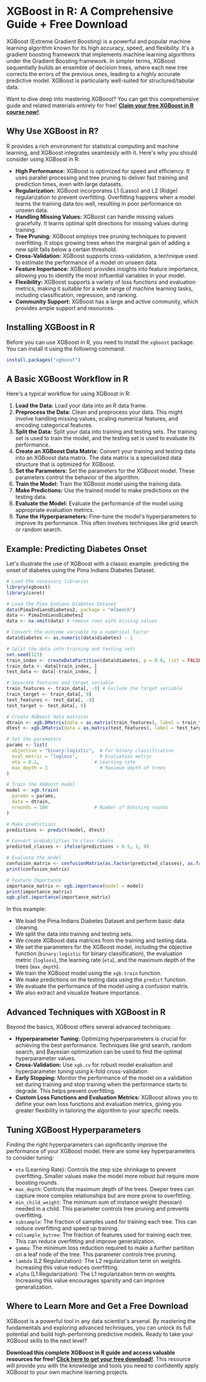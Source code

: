 # XGBoost in R: A Comprehensive Guide + Free Download

XGBoost (Extreme Gradient Boosting) is a powerful and popular machine learning algorithm known for its high accuracy, speed, and flexibility. It's a gradient boosting framework that implements machine learning algorithms under the Gradient Boosting framework. In simpler terms, XGBoost sequentially builds an ensemble of decision trees, where each new tree corrects the errors of the previous ones, leading to a highly accurate predictive model. XGBoost is particularly well-suited for structured/tabular data.

Want to dive deep into mastering XGBoost? You can get this comprehensive guide and related materials entirely for free! **[Claim your free XGBoost in R course now!](https://udemywork.com/xgboost-in-r)**.

## Why Use XGBoost in R?

R provides a rich environment for statistical computing and machine learning, and XGBoost integrates seamlessly with it. Here's why you should consider using XGBoost in R:

*   **High Performance:** XGBoost is optimized for speed and efficiency. It uses parallel processing and tree pruning to deliver fast training and prediction times, even with large datasets.
*   **Regularization:** XGBoost incorporates L1 (Lasso) and L2 (Ridge) regularization to prevent overfitting. Overfitting happens when a model learns the training data too well, resulting in poor performance on unseen data.
*   **Handling Missing Values:** XGBoost can handle missing values gracefully. It learns optimal split directions for missing values during training.
*   **Tree Pruning:** XGBoost employs tree pruning techniques to prevent overfitting. It stops growing trees when the marginal gain of adding a new split falls below a certain threshold.
*   **Cross-Validation:** XGBoost supports cross-validation, a technique used to estimate the performance of a model on unseen data.
*   **Feature Importance:** XGBoost provides insights into feature importance, allowing you to identify the most influential variables in your model.
*   **Flexibility:** XGBoost supports a variety of loss functions and evaluation metrics, making it suitable for a wide range of machine learning tasks, including classification, regression, and ranking.
*   **Community Support:** XGBoost has a large and active community, which provides ample support and resources.

## Installing XGBoost in R

Before you can use XGBoost in R, you need to install the `xgboost` package. You can install it using the following command:

```R
install.packages("xgboost")
```

## A Basic XGBoost Workflow in R

Here's a typical workflow for using XGBoost in R:

1.  **Load the Data:** Load your data into an R data frame.
2.  **Preprocess the Data:** Clean and preprocess your data. This might involve handling missing values, scaling numerical features, and encoding categorical features.
3.  **Split the Data:** Split your data into training and testing sets. The training set is used to train the model, and the testing set is used to evaluate its performance.
4.  **Create an XGBoost Data Matrix:** Convert your training and testing data into an XGBoost data matrix. The data matrix is a specialized data structure that is optimized for XGBoost.
5.  **Set the Parameters:** Set the parameters for the XGBoost model. These parameters control the behavior of the algorithm.
6.  **Train the Model:** Train the XGBoost model using the training data.
7.  **Make Predictions:** Use the trained model to make predictions on the testing data.
8.  **Evaluate the Model:** Evaluate the performance of the model using appropriate evaluation metrics.
9.  **Tune the Hyperparameters:** Fine-tune the model's hyperparameters to improve its performance. This often involves techniques like grid search or random search.

## Example: Predicting Diabetes Onset

Let's illustrate the use of XGBoost with a classic example: predicting the onset of diabetes using the Pima Indians Diabetes Dataset.

```R
# Load the necessary libraries
library(xgboost)
library(caret)

# Load the Pima Indians Diabetes Dataset
data(PimaIndiansDiabetes2, package = "mlbench")
data <- PimaIndiansDiabetes2
data <- na.omit(data) # remove rows with missing values

# Convert the outcome variable to a numerical factor
data$diabetes <- as.numeric(data$diabetes) - 1

# Split the data into training and testing sets
set.seed(123)
train_index <- createDataPartition(data$diabetes, p = 0.8, list = FALSE)
train_data <- data[train_index, ]
test_data <- data[-train_index, ]

# Separate features and target variable
train_features <- train_data[, -9] # Exclude the target variable
train_target <- train_data[, 9]
test_features <- test_data[, -9]
test_target <- test_data[, 9]

# Create XGBoost data matrices
dtrain <- xgb.DMatrix(data = as.matrix(train_features), label = train_target)
dtest <- xgb.DMatrix(data = as.matrix(test_features), label = test_target)

# Set the parameters
params <- list(
  objective = "binary:logistic",  # For binary classification
  eval_metric = "logloss",        # Evaluation metric
  eta = 0.1,                    # Learning rate
  max_depth = 3                   # Maximum depth of trees
)

# Train the XGBoost model
model <- xgb.train(
  params = params,
  data = dtrain,
  nrounds = 100                 # Number of boosting rounds
)

# Make predictions
predictions <- predict(model, dtest)

# Convert probabilities to class labels
predicted_classes <- ifelse(predictions > 0.5, 1, 0)

# Evaluate the model
confusion_matrix <- confusionMatrix(as.factor(predicted_classes), as.factor(test_target))
print(confusion_matrix)

# Feature Importance
importance_matrix <- xgb.importance(model = model)
print(importance_matrix)
xgb.plot.importance(importance_matrix)
```

In this example:

*   We load the Pima Indians Diabetes Dataset and perform basic data cleaning.
*   We split the data into training and testing sets.
*   We create XGBoost data matrices from the training and testing data.
*   We set the parameters for the XGBoost model, including the objective function (`binary:logistic` for binary classification), the evaluation metric (`logloss`), the learning rate (`eta`), and the maximum depth of the trees (`max_depth`).
*   We train the XGBoost model using the `xgb.train` function.
*   We make predictions on the testing data using the `predict` function.
*   We evaluate the performance of the model using a confusion matrix.
*   We also extract and visualize feature importance.

## Advanced Techniques with XGBoost in R

Beyond the basics, XGBoost offers several advanced techniques:

*   **Hyperparameter Tuning:** Optimizing hyperparameters is crucial for achieving the best performance. Techniques like grid search, random search, and Bayesian optimization can be used to find the optimal hyperparameter values.
*   **Cross-Validation:** Use `xgb.cv` for robust model evaluation and hyperparameter tuning using k-fold cross-validation.
*   **Early Stopping:** Monitor the performance of the model on a validation set during training and stop training when the performance starts to degrade. This helps prevent overfitting.
*   **Custom Loss Functions and Evaluation Metrics:** XGBoost allows you to define your own loss functions and evaluation metrics, giving you greater flexibility in tailoring the algorithm to your specific needs.

## Tuning XGBoost Hyperparameters

Finding the right hyperparameters can significantly improve the performance of your XGBoost model. Here are some key hyperparameters to consider tuning:

*   `eta` (Learning Rate): Controls the step size shrinkage to prevent overfitting. Smaller values make the model more robust but require more boosting rounds.
*   `max_depth`: Controls the maximum depth of the trees. Deeper trees can capture more complex relationships but are more prone to overfitting.
*   `min_child_weight`: The minimum sum of instance weight (hessian) needed in a child. This parameter controls tree pruning and prevents overfitting.
*   `subsample`: The fraction of samples used for training each tree. This can reduce overfitting and speed up training.
*   `colsample_bytree`: The fraction of features used for training each tree. This can reduce overfitting and improve generalization.
*   `gamma`: The minimum loss reduction required to make a further partition on a leaf node of the tree. This parameter controls tree pruning.
*   `lambda` (L2 Regularization): The L2 regularization term on weights. Increasing this value reduces overfitting.
*   `alpha` (L1 Regularization): The L1 regularization term on weights. Increasing this value encourages sparsity and can improve generalization.

## Where to Learn More and Get a Free Download

XGBoost is a powerful tool in any data scientist's arsenal. By mastering the fundamentals and exploring advanced techniques, you can unlock its full potential and build high-performing predictive models.  Ready to take your XGBoost skills to the next level?

**Download this complete XGBoost in R guide and access valuable resources for free! [Click here to get your free download!](https://udemywork.com/xgboost-in-r)**. This resource will provide you with the knowledge and tools you need to confidently apply XGBoost to your own machine learning projects.
